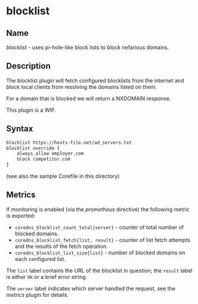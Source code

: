 # blocklist

## Name

*blocklist* - uses pi-hole-like block lists to block nefarious domains.

## Description

The blocklist plugin will fetch configured blocklists from the internet and block local clients from resolving the domains listed on them.

For a domain that is blocked we will return a NXDOMAIN response.

This plugin is a WIP.

## Syntax

~~~ txt
blocklist https://hosts-file.net/ad_servers.txt
blocklist override {
    always_allow employer.com
    block competitor.com
}
~~~

(see also the sample Corefile in this directory)

## Metrics

If monitoring is enabled (via the *prometheus* directive) the following metric is exported:

* `coredns_blocklist_count_total{server}` - counter of total number of blocked domains.
* `coredns_blocklist_fetch{list, result}` - counter of list fetch attempts and the results of the fetch operation.
* `coredns_blocklist_list_size{list}` - number of blocked domains on each configured list.

The `list` label contains the URL of the blocklist in question; the `result` label is either `OK` or a brief error string.

The `server` label indicates which server handled the request, see the *metrics* plugin for details.
